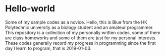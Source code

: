 # Hello-world
Some of my sample codes as a novice.
Hello, this is Blue from the HK Polytechnic university as a biology student and an amateur programmer.
This repository is a collection of my personally written codes, some of them are class homeworks and some of them are just for my personal interests. These codes generally record my progress in programming since the first day I learn to program, that is 2019-01-03.
